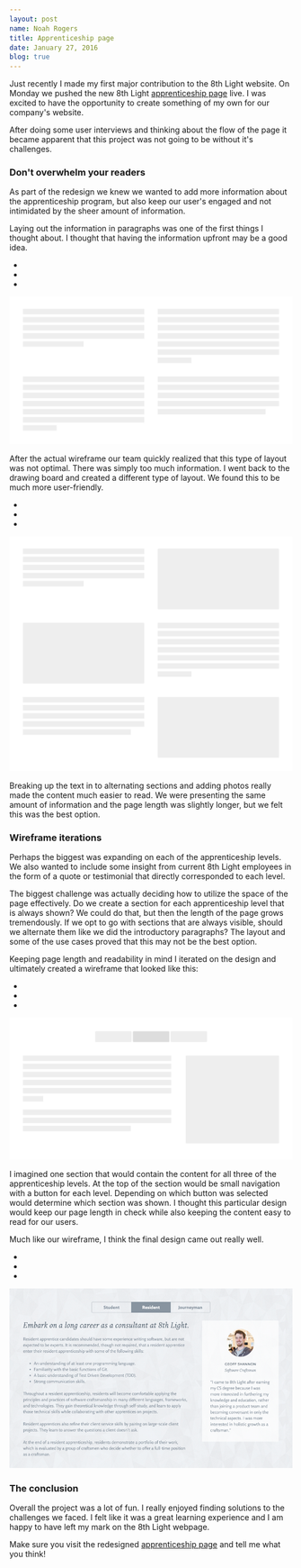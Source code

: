 ```yaml
---
layout: post
name: Noah Rogers
title: Apprenticeship page
date: January 27, 2016
blog: true
---
```


Just recently I made my first major contribution to the 8th Light website. On Monday we pushed the new 8th Light [apprenticeship page](http://www.8thlight.com/apprenticeship) live. I was excited to have the opportunity to create something of my own for our company's website.

After doing some user interviews and thinking about the flow of the page it became apparent that this project was not going to be without it's challenges.

### Don't overwhelm your readers

As part of the redesign we knew we wanted to add more information about the apprenticeship program, but also keep our user's engaged and not intimidated by the sheer amount of information.

Laying out the information in paragraphs was one of the first things I thought about. I thought that having the information upfront may be a good idea.

<div class="example">
  <div class="browser">
    <ul class="browser__toolbar">
      <li class="browser__button browser__button--red"></li>
      <li class="browser__button browser__button--yellow"></li>
      <li class="browser__button browser__button--green"></li>
    </ul>
    <img src="/assets/images/blog/apprenticeship/apprenticeship-project1.png">
  </div>
</div>

After the actual wireframe our team quickly realized that this type of layout was not optimal. There was simply too much information. I went back to the drawing board and created a different type of layout. We found this to be much more user-friendly.

<div class="example">
  <div class="browser">
    <ul class="browser__toolbar">
      <li class="browser__button browser__button--red"></li>
      <li class="browser__button browser__button--yellow"></li>
      <li class="browser__button browser__button--green"></li>
    </ul>
    <img src="/assets/images/blog/apprenticeship/apprenticeship-project2.png">
  </div>
</div>

Breaking up the text in to alternating sections and adding photos really made the content much easier to read. We were presenting the same amount of information and the page length was slightly longer, but we felt this was the best option.

### Wireframe iterations

Perhaps the biggest was expanding on each of the apprenticeship levels. We also wanted to include some insight from current 8th Light employees in the form of a quote or testimonial that directly corresponded to each level.

The biggest challenge was actually deciding how to utilize the space of the page effectively. Do we create a section for each apprenticeship level that is always shown? We could do that, but then the length of the page grows tremendously. If we opt to go with sections that are always visible, should we alternate them like we did the introductory paragraphs? The layout and some of the use cases proved that this may not be the best option.

Keeping page length and readability in mind I iterated on the design and ultimately created a wireframe that looked like this:

<div class="example">
  <div class="browser">
    <ul class="browser__toolbar">
      <li class="browser__button browser__button--red"></li>
      <li class="browser__button browser__button--yellow"></li>
      <li class="browser__button browser__button--green"></li>
    </ul>
    <img src="/assets/images/blog/apprenticeship/apprenticeship-project3.png">
  </div>
</div>

I imagined one section that would contain the content for all three of the apprenticeship levels. At the top of the section would be small navigation with a button for each level. Depending on which button was selected would determine which section was shown. I thought this particular design would keep our page length in check while also keeping the content easy to read for our users.

Much like our wireframe, I think the final design came out really well.

<div class="example">
  <div class="browser">
    <ul class="browser__toolbar">
      <li class="browser__button browser__button--red"></li>
      <li class="browser__button browser__button--yellow"></li>
      <li class="browser__button browser__button--green"></li>
    </ul>
    <img src="/assets/images/blog/apprenticeship/apprenticeship-project4.png">
  </div>
</div>

### The conclusion

Overall the project was a lot of fun. I really enjoyed finding solutions to the challenges we faced. I felt like it was a great learning experience and I am happy to have left my mark on the 8th Light webpage.

Make sure you visit the redesigned [apprenticeship page](http://www.8thlight.com/apprenticeship) and tell me what you think!
